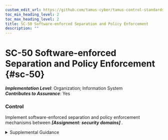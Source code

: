 ```yaml
---
custom_edit_url: https://github.com/tamus-cyber/tamus-control-standards/tree/main/content/tamus.edu/TAMUS_profile.xml
toc_min_heading_level: 2
toc_max_heading_level: 2
title: SC-50 Software-enforced Separation and Policy Enforcement
description: ""
---
```


# SC-50 Software-enforced Separation and Policy Enforcement {#sc-50}

_**Implementation Level**_: Organization; Information System\
_**Contributes to Assurance**_: Yes

### Control

Implement software-enforced separation and policy enforcement mechanisms between <strong title="sc-50_odp"> <em>[Assignment: security domains]</em> </strong>.

<details>
  <summary>Supplemental Guidance</summary>

System owners may require additional strength of mechanism to ensure domain separation and policy enforcement for specific types of threats and environments of operation.

</details>

